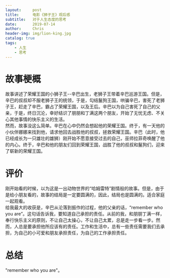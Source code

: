 ```yaml
---
layout:     post
title:      电影《狮子王》观后感
subtitle:   对于人生态度的思考
date:       2019-07-14
author:     Chris
header-img: img/lion-king.jpg
catalog: true
tags:
    - 人生
    - 思考
---
```



# 故事梗概
故事讲述了荣耀王国的小狮子王--辛巴出生，老狮子王带着辛巴巡游王国。但是，辛巴的叔叔却不服老狮子王的统领，于是，勾结鬣狗王国，哄骗辛巴，害死了老狮子王，赶走了辛巴，霸占了荣耀王国，以及王后。辛巴以为自己害死了自己的父亲，于是，终日沉沦，幸好结识了朋朋和丁满这两个朋友，开始了无忧无虑、不关心其他事情的快乐主义的生活。    
然而，故事没这么简单。辛巴在心中仍然会想起他的荣耀王国。终于，有一天他的小伙伴娜娜来找到他，请求他回去战胜他的叔叔，拯救荣耀王国。辛巴（此时，他已经成长为一只雄壮的雄狮）刚开始不愿意接受过去的自己，巫师拉菲奇唤醒了他的内心。终于，辛巴和他的朋友们回到荣耀王国，战胜了他的叔叔和鬣狗们，迎来了崭新的荣耀王国。   

# 评价
刚开始看的时候，以为这是一出动物世界的“哈姆雷特”剧情般的故事。但是，由于是给小朋友看的，故事的结局是一定要圆满的，因此，结局也是圆满的。适合家庭一起观看。    
给我最大的收获是，辛巴从沦落到振作的过程，他的父亲的话，“remember who you are”。这句话告诉我，要知道自己承担的责任。从前的我，和朋朋丁满一样，奉行快乐主义的原则，不让自己太操心，不让自己太累，总是走一步看一步。然而，人总是要承担他所应该有的责任。工作和生活中，总有一些责任需要我们去承担，为自己的小可爱和朋友承担责任，为自己的工作承担责任。      

# 总结
"remember who you are"。